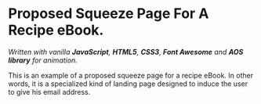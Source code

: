 # Proposed Squeeze Page For A Recipe eBook.
*Written with vanilla __JavaScript__,  __HTML5__,  __CSS3__,  __Font Awesome__ and  __AOS library__ for animation.*

This is an example of a proposed squeeze page for a recipe eBook. In other words, it is a specialized kind of landing page designed to induce the user to give his email address.
